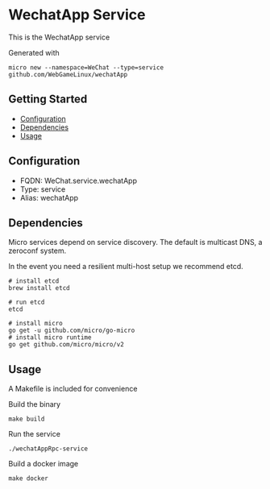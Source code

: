 # WechatApp Service

This is the WechatApp service

Generated with

```
micro new --namespace=WeChat --type=service github.com/WebGameLinux/wechatApp
```

## Getting Started

- [Configuration](#configuration)
- [Dependencies](#dependencies)
- [Usage](#usage)

## Configuration

- FQDN: WeChat.service.wechatApp
- Type: service
- Alias: wechatApp

## Dependencies

Micro services depend on service discovery. The default is multicast DNS, a zeroconf system.

In the event you need a resilient multi-host setup we recommend etcd.

```
# install etcd
brew install etcd

# run etcd
etcd

# install micro 
go get -u github.com/micro/go-micro
# install micro runtime
go get github.com/micro/micro/v2

```

## Usage

A Makefile is included for convenience

Build the binary

```
make build
```

Run the service
```
./wechatAppRpc-service
```

Build a docker image
```
make docker
```